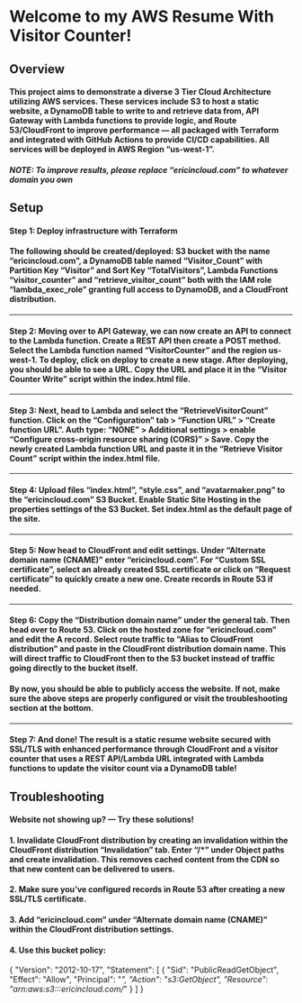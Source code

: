  # Welcome to my AWS Resume With Visitor Counter!

## Overview

#### This project aims to demonstrate a diverse 3 Tier Cloud Architecture utilizing AWS services. These services include S3 to host a static website, a DynamoDB table to write to and retrieve data from, API Gateway with Lambda functions to provide logic, and Route 53/CloudFront to improve performance — all packaged with Terraform and integrated with GitHub Actions to provide CI/CD capabilities. All services will be deployed in AWS Region “us-west-1”. 

##### NOTE: To improve results, please replace “ericincloud.com” to whatever domain you own

## Setup

#### Step 1: Deploy infrastructure with Terraform

#### The following should be created/deployed: S3 bucket with the name “ericincloud.com”, a DynamoDB table named “Visitor_Count” with Partition Key “Visitor” and Sort Key “TotalVisitors”, Lambda Functions “visitor_counter” and “retrieve_visitor_count” both with the IAM role “lambda_exec_role” granting full access to DynamoDB, and a CloudFront distribution.

___

#### Step  2: Moving over to API Gateway, we can now create an API to connect to the Lambda function. Create a REST API then create a POST method. Select the Lambda function named “VisitorCounter” and the region us-west-1. To deploy, click on deploy to create a new stage. After deploying, you should be able to see a URL. Copy the URL and place it in the “Visitor Counter Write” script within the index.html file.

___

#### Step 3: Next, head to Lambda and select the “RetrieveVisitorCount” function. Click on the “Configuration” tab > “Function URL” > “Create function URL”. Auth type: “NONE” > Additional settings > enable “Configure cross-origin resource sharing (CORS)” > Save. Copy the newly created Lambda function URL and paste it in the “Retrieve Visitor Count” script within the index.html file.

___

#### Step 4: Upload files “index.html”, “style.css”, and “avatarmaker.png” to the “ericincloud.com” S3 Bucket. Enable Static Site Hosting in the properties settings of the S3 Bucket. Set index.html as the default page of the site. 

___

#### Step 5: Now head to CloudFront and edit settings. Under “Alternate domain name (CNAME)” enter “ericincloud.com”. For “Custom SSL certificate”, select an already created SSL certificate or click on “Request certificate” to quickly create a new one. Create records in Route 53 if needed.

___
 
#### Step 6: Copy the “Distribution domain name” under the general tab. Then head over to Route 53. Click on the hosted zone for “ericincloud.com” and edit the A record. Select route traffic to “Alias to CloudFront distribution” and paste in the CloudFront distribution domain name. This will direct traffic to CloudFront then to the S3 bucket instead of traffic going directly to the bucket itself.

#### By now, you should be able to publicly access the website. If not, make sure the above steps are properly configured or visit the troubleshooting section at the bottom.  

___

#### Step 7: And done! The result is a static resume website secured with SSL/TLS with enhanced performance through CloudFront and a visitor counter that uses a REST API/Lambda URL integrated with Lambda functions to update the visitor count via a DynamoDB table!


## Troubleshooting

#### Website not showing up?  —  Try these solutions!

#### 1. Invalidate CloudFront distribution by creating an invalidation within the CloudFront distribution “Invalidation” tab. Enter “/*” under Object paths and create invalidation. This removes cached content from the CDN so that new content can be delivered to users.

#### 2. Make sure you’ve configured records in Route 53 after creating a new SSL/TLS certificate.

#### 3. Add “ericincloud.com”  under “Alternate domain name (CNAME)” within the CloudFront distribution settings.

#### 4. Use this bucket policy: 

{
    "Version": "2012-10-17",
    "Statement": [
        {
            "Sid": "PublicReadGetObject",
            "Effect": "Allow",
            "Principal": "*",
            "Action": "s3:GetObject",
            "Resource": "arn:aws:s3:::ericincloud.com/*"
        }
    ]
}

